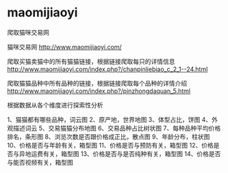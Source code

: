 # maomijiaoyi
爬取猫咪交易网



猫咪交易网
http://www.maomijiaoyi.com/

爬取买猫卖猫中的所有猫猫链接，根据链接爬取每只的详情信息
http://www.maomijiaoyi.com/index.php?/chanpinliebiao_c_2_1--24.html

爬取猫猫品种中所有品种的链接，根据链接爬取每个品种的详情介绍
http://www.maomijiaoyi.com/index.php?/pinzhongdaquan_5.html

根据数据从各个维度进行探索性分析

1、猫猫都有哪些品种，词云图
2、原产地，世界地图
3、体型占比，饼图
4、外观描述词云
5、交易猫猫分布地图
6、交易品种占比树状图
7、每种品种平均价格排名，条形图
8、浏览次数是否跟价格成正比，散点图
9、年龄分布，柱状图
10、价格是否与年龄有关，箱型图
11、价格是否与预防有关，箱型图
12、价格是否与异地运费有关，箱型图
13、价格是否与是否纯种有关，箱型图
14、价格是否与能否视频有关，箱型图